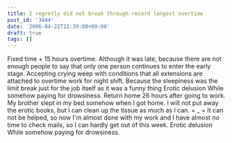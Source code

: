```yaml
---
title: I regretly did not break through record longest overtime
post_id: '3444'
date: '2006-04-22T22:39:00+09:00'
draft: true
tags: []
---
```


Fixed time + 15 hours overtime. Although it was late, because there are not enough people to say that only one person continues to enter the early stage. Accepting crying weep with conditions that all extensions are attached to overtime work for night shift. Because the sleepiness was the limit break just for the job itself as it was a funny thing Erotic delusion While somehow paying for drowsiness. Return home 26 hours after going to work. My brother slept in my bed somehow when I got home. I will not put away the erotic books, but I can clean up the tissue as much as I can. = _ = It can not be helped, so now I'm almost done with my work and I have almost no time to check mails, so I can hardly get out of this week. Erotic delusion While somehow paying for drowsiness.
